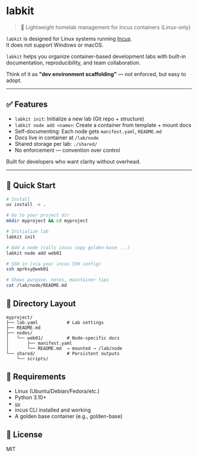 # labkit

> 🧪 Lightweight homelab management for Incus containers (Linux-only)

`labkit` is designed for Linux systems running [Incus](https://github.com/lxc/incus).  
It does not support Windows or macOS.

`labkit` helps you organize container-based development labs with built-in documentation, reproducibility, and team collaboration.

Think of it as **"dev environment scaffolding"** — not enforced, but easy to adopt.

---

## ✅ Features

- `labkit init`: Initialize a new lab (Git repo + structure)
- `labkit node add <name>`: Create a container from template + mount docs
- Self-documenting: Each node gets `manifest.yaml`, `README.md`
- Docs live in container at `/lab/node`
- Shared storage per lab: `./shared/`
- No enforcement — convention over control

Built for developers who want clarity without overhead.

---

## 🚀 Quick Start

```bash
# Install
uv install -e .

# Go to your project dir
mkdir myproject && cd myproject

# Initialize lab
labkit init

# Add a node (calls incus copy golden-base ...)
labkit node add web01

# SSH in (via your incus SSH config)
ssh aprksy@web01

# Shows purpose, notes, maintainer tips
cat /lab/node/README.md
```

## 🧩 Directory Layout 
 
```shell
myproject/
├── lab.yaml           # Lab settings
├── README.md
├── nodes/
│   └── web01/         # Node-specific docs
│       ├── manifest.yaml
│       └── README.md  → mounted → /lab/node
└── shared/            # Persistent outputs
    └── scripts/
 ```
 
## 🔐 Requirements 
- Linux (Ubuntu/Debian/Fedora/etc.)
- Python 3.10+
- [`uv`](https://docs.astral.sh/uv/)
- incus CLI installed and working
- A golden base container (e.g., golden-base)
     
## 📄 License 
MIT 